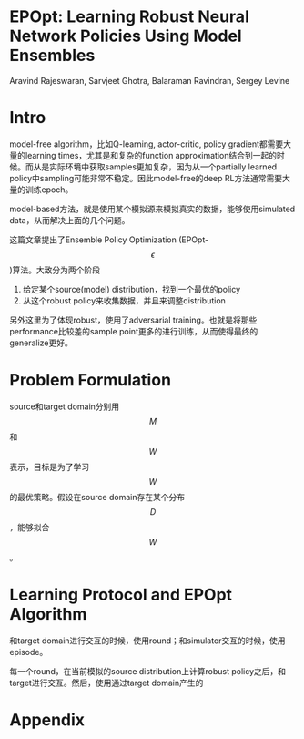 # EPOpt: Learning Robust Neural Network Policies Using Model Ensembles

Aravind Rajeswaran, Sarvjeet Ghotra, Balaraman Ravindran, Sergey Levine

# Intro

model-free algorithm，比如Q-learning, actor-critic, policy gradient都需要大量的learning times，尤其是和复杂的function approximation结合到一起的时候。而从是实际环境中获取samples更加复杂，因为从一个partially learned policy中sampling可能非常不稳定。因此model-free的deep RL方法通常需要大量的训练epoch。

model-based方法，就是使用某个模拟源来模拟真实的数据，能够使用simulated data，从而解决上面的几个问题。

这篇文章提出了Ensemble Policy Optimization (EPOpt-$$\epsilon$$)算法。大致分为两个阶段

1. 给定某个source(model) distribution，找到一个最优的policy
2. 从这个robust policy来收集数据，并且来调整distribution

另外这里为了体现robust，使用了adversarial training。也就是将那些performance比较差的sample point更多的进行训练，从而使得最终的generalize更好。

# Problem Formulation

source和target domain分别用$$M$$和$$W$$表示，目标是为了学习$$W$$的最优策略。假设在source domain存在某个分布$$D$$，能够拟合$$W$$。

# Learning Protocol and EPOpt Algorithm

和target domain进行交互的时候，使用round；和simulator交互的时候，使用episode。

每一个round，在当前模拟的source distribution上计算robust policy之后，和target进行交互。然后，使用通过target domain产生的

# Appendix

